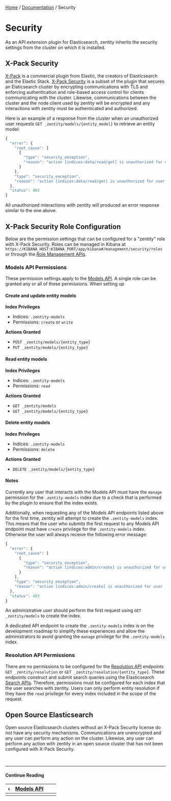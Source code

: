[Home](/#/) / [Documentation](/#/docs) / Security


# Security

As an API extension plugin for Elasticsearch, zentity inherits the security settings from the cluster on which it is installed.


## X-Pack Security

[X-Pack](https://www.elastic.co/products/x-pack) is a commercial plugin from Elastic, the creators of Elasticsearch and the
Elastic Stack. [X-Pack Security](https://www.elastic.co/products/x-pack/security) is a subset of the plugin that secures an
Elaticsearch cluster by encrypting communications with TLS and enforcing authentication and role-based access control for
clients communicating with the cluster. Likewise, communications between the cluster and the node client used by zentity will
be encrypted and any interactions with zentity must be authenticated and authorized.

Here is an example of a response from the cluster when an unauthorized user requests `GET _zentity/models/{entity_model}`
to retrieve an entity model:

```javascript
{
  "error": {
    "root_cause": [
      {
        "type": "security_exception",
        "reason": "action [indices:data/read/get] is unauthorized for user [USERNAME]"
      }
    ],
    "type": "security_exception",
    "reason": "action [indices:data/read/get] is unauthorized for user [USERNAME]"
  },
  "status": 403
}
```

All unauthorized interactions with zentity will produced an error response similar to the one above.


## X-Pack Security Role Configuration

Below are the permission settings that can be configured for a "zentity" role with X-Pack Security.
Roles can be managed in Kibana at `https://KIBANA_HOST:KIBANA_PORT/app/kibana#/management/security/roles`
or through the [Role Management APIs](https://www.elastic.co/guide/en/elasticsearch/reference/current/security-api-roles.html).


### Models API Permissions

These permission settings apply to the [Models API](/#/docs/rest-apis/models-api). A single role can
be granted any or all of these permissions. When setting up 

#### Create and update entity models

**Index Privileges**

- Indices: `.zentity-models`
- Permissions: `create` or `write`

**Actions Granted**

- `POST _zentity/models/{entity_type}`
- `PUT _zentity/models/{entity_type}`


#### Read entity models

**Index Privileges**

- Indices: `.zentity-models`
- Permissions: `read`

**Actions Granted**

- `GET _zentity/models`
- `GET _zentity/models/{entity_type}`


#### Delete entity models

**Index Privileges**

- Indices: `.zentity-models`
- Permissions: `delete`

**Actions Granted**

- `DELETE _zentity/models/{entity_type}`


#### Notes

Currently any user that interacts with the Models API must have the `manage` permission for the
`.zentity-models` index due to a check that is performed by the plugin to ensure that the index exists.

Additionally, when requesting any of the Models API endpoints listed above for the first time, zentity will attempt
to create the `.zentity-models` index. This means that the user who submits the first request to any Models API
endpoint must have `create` privilege for the `.zentity-models` index. Otherwise the user will always receive the
following error message:

```javascript
{
  "error": {
    "root_cause": [
      {
        "type": "security_exception",
        "reason": "action [indices:admin/create] is unauthorized for user [USERNAME]"
      }
    ],
    "type": "security_exception",
    "reason": "action [indices:admin/create] is unauthorized for user [USERNAME]"
  },
  "status": 403
}
```

An administrative user should perform the first request using `GET _zentity/models` to create the index.

A dedicated API endpoint to create the `.zentity-models` index is on the development roadmap to simplify these
experiences and allow the administrators to avoid granting the `manage` privilege for the `.zentity-models` index.


### Resolution API Permissions

There are no permissions to be configured for the [Resolution API](/docs/#/rest-apis/resolution-api) endpoints
`GET _zentity/resolution` or `GET _zentity/resolution/{entity_type}`. These endpoints construct and submit
search queries using the Elasticsearch [Search APIs](https://www.elastic.co/guide/en/elasticsearch/reference/current/search.html).
Therefore, permissions must be configured for each index that the user searches with zentity. Users can only perform
entity resolution if they have the `read` privilege for every index included in the scope of the request.


## Open Source Elasticsearch

Open source Elasticsearch clusters without an X-Pack Security license do not have any security mechanisms.
Communications are unencrypted and any user can perform any action on the cluster. Likewise, any user can
perform any action with zentity in an open source cluster that has not been configured with X-Pack Security.



&nbsp;

----

#### Continue Reading

|&#8249;|[Models API](/#/docs/rest-apis/models-api)|||
|:---|:---|---:|---:|
|    |    |    |    |
